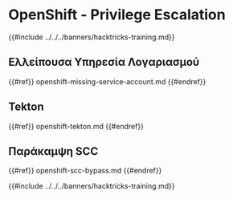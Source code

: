 # OpenShift - Privilege Escalation

{{#include ../../../banners/hacktricks-training.md}}

## Ελλείπουσα Υπηρεσία Λογαριασμού

{{#ref}}
openshift-missing-service-account.md
{{#endref}}

## Tekton

{{#ref}}
openshift-tekton.md
{{#endref}}

## Παράκαμψη SCC

{{#ref}}
openshift-scc-bypass.md
{{#endref}}



{{#include ../../../banners/hacktricks-training.md}}
